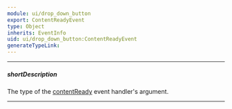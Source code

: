 ```yaml
---
module: ui/drop_down_button
export: ContentReadyEvent
type: Object
inherits: EventInfo
uid: ui/drop_down_button:ContentReadyEvent
generateTypeLink: 
---
```

---
##### shortDescription
The type of the [contentReady]({basewidgetpath}/Events/#contentReady) event handler's argument.

---
<!-- Description goes here -->